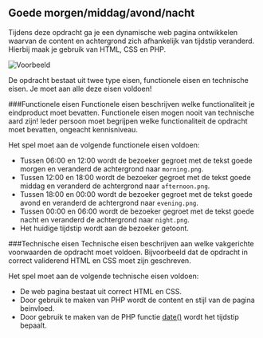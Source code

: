 ## Goede morgen/middag/avond/nacht
Tijdens deze opdracht ga je een dynamische web pagina ontwikkelen waarvan de content en achtergrond zich afhankelijk van tijdstip veranderd. Hierbij maak je gebruik van HTML, CSS en PHP.

![Voorbeeld](https://trello-attachments.s3.amazonaws.com/5602585ef0c2d665c7f448d5/2210x1162/25aa2752b5fe7336d08e0ca8eb510bf9/goede_morgen.png)

De opdracht bestaat uit twee type eisen, functionele eisen en technische eisen. Je moet aan alle deze eisen voldoen!

###Functionele eisen
Functionele eisen beschrijven welke functionaliteit je eindproduct moet bevatten. Functionele eisen mogen nooit van technische aard zijn! Ieder persoon moet begrijpen welke functionaliteit de opdracht moet bevatten, ongeacht kennisniveau.

Het spel moet aan de volgende functionele eisen voldoen:
* Tussen 06:00 en 12:00 wordt de bezoeker gegroet met de tekst goede morgen en veranderd de achtergrond naar `morning.png`.
* Tussen 12:00 en 18:00 wordt de bezoeker gegroet met de tekst goede middag en veranderd de achtergrond naar `afternoon.png`.
* Tussen 18:00 en 00:00 wordt de bezoeker gegroet met de tekst goede avond en veranderd de achtergrond naar `evening.png`.
* Tussen 00:00 en 06:00 wordt de bezoeker gegroet met de tekst goede nacht en veranderd de achtergrond naar `night.png`.
* Het huidige tijdstip wordt aan de bezoeker getoont.

###Technische eisen
Technische eisen beschrijven aan welke vakgerichte voorwaarden de opdracht moet voldoen. Bijvoorbeeld dat de opdracht in correct validerend HTML en CSS moet zijn geschreven. 

Het spel moet aan de volgende technische eisen voldoen:
* De web pagina bestaat uit correct HTML en CSS.
* Door gebruik te maken van PHP wordt de content en stijl van de pagina beinvloed.
* Door gebruik te maken van de PHP functie [date()](http://php.net/manual/en/function.date.php) wordt het tijdstip bepaalt. 
